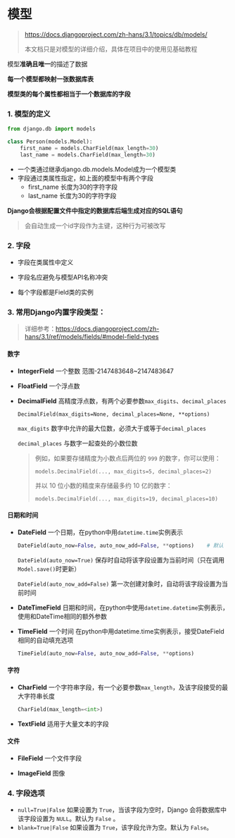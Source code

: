 # 模型

> https://docs.djangoproject.com/zh-hans/3.1/topics/db/models/
>
> 本文档只是对模型的详细介绍，具体在项目中的使用见基础教程

模型**准确且唯一**的描述了数据

**每一个模型都映射一张数据库表**

**模型类的每个属性都相当于一个数据库的字段**



### 1. 模型的定义

```python
from django.db import models

class Person(models.Model):
	first_name = models.CharField(max_length=30)
	last_name = models.CharField(max_length=30)
```

- 一个类通过继承django.db.models.Model成为一个模型类
- 字段通过类属性指定，如上面的模型中有两个字段
    - first_name	长度为30的字符字段
    - last_name    长度为30的字符字段

**Django会根据配置文件中指定的数据库后端生成对应的SQL语句**

> 会自动生成一个id字段作为主键，这种行为可被改写



### 2. 字段

- 字段在类属性中定义

- 字段名应避免与模型API名称冲突

- 每个字段都是Field类的实例

    

### 3. 常用Django内置字段类型：

> 详细参考：https://docs.djangoproject.com/zh-hans/3.1/ref/models/fields/#model-field-types

#### 数字

- **IntegerField** 一个整数 范围-2147483648~2147483647

- **FloatField** 一个浮点数

- **DecimalField** 高精度浮点数，有两个必要参数`max_digits`、`decimal_places`

    ```
    DecimalField(max_digits=None, decimal_places=None, **options)
    ```

    `max_digits` 数字中允许的最大位数，必须大于或等于`decimal_places`

    `decimal_places` 与数字一起查处的小数位数

    > 例如，如果要存储精度为小数点后两位的 `999` 的数字，你可以使用：
    >
    > ```
    > models.DecimalField(..., max_digits=5, decimal_places=2)
    > ```
    >
    > 并以 10 位小数的精度来存储最多约 10 亿的数字：
    >
    > ```
    > models.DecimalField(..., max_digits=19, decimal_places=10)
    > ```

    

#### 日期和时间

- **DateField** 一个日期，在python中用`datetime.time`实例表示

    ```python
    DateField(auto_now=False, auto_now_add=False, **options)	# 默认
    ```

    `DateField(auto_now=True)` 保存时自动将该字段设置为当前时间（只在调用`Model.save()`时更新）

    `DateField(auto_now_add=False)` 第一次创建对象时，自动将该字段设置为当前时间

- **DateTimeField** 日期和时间，在python中使用`datetime.datetime`实例表示，使用和DateTime相同的额外参数

- **TimeField** 一个时间 在python中用datetime.time实例表示，接受DateField相同的自动填充选项

    ```python
    TimeField(auto_now=False, auto_now_add=False, **options)
    ```

    

#### 字符

- **CharField** 一个字符串字段，有一个必要参数`max_length`，及该字段接受的最大字符串长度

    ```python
    CharField(max_length=<int>)
    ```

    

- **TextField** 适用于大量文本的字段

#### 文件

- **FileField** 一个文件字段

- **ImageField** 图像



### 4. 字段选项

- `null=True|False` 如果设置为 `True`，当该字段为空时，Django 会将数据库中该字段设置为 `NULL`。默认为 `False` 。
- `blank=True|False` 如果设置为 `True`，该字段允许为空。默认为 `False`。